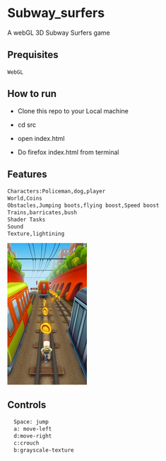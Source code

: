 # Subway_surfers
  A webGL 3D Subway Surfers game
## Prequisites
    WebGL
## How to run
   * Clone this repo to your Local machine
   
   * cd src
   
   * open index.html
   
   * Do firefox index.html from terminal
## Features   
    Characters:Policeman,dog,player
    World,Coins
    Obstacles,Jumping boots,flying boost,Speed boost
    Trains,barricates,bush
    Shader Tasks
    Sound
    Texture,lightining
    
  ![alt tag](new.jpg)
    
##  Controls
      Space: jump
      a: move-left
      d:move-right
      c:crouch
      b:grayscale-texture
